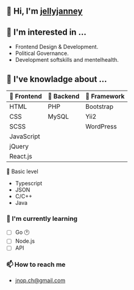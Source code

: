 ## 👋 Hi, I'm [jellyjanney](https://thejanney.my.canva.site/portfolio) ##
## 👀 I'm interested in ... ##
- Frontend Design & Development.
- Political Governance.
- Development softskills and mentelhealth.
## 🎒 I've knowladge about ... ##

| 🐤 Frontend | 🐣 Backend | 🐥 Framework |
|:-----------------|:---------------|:-----------|
|   HTML            |   PHP           |  Bootstrap  |
|   CSS             |   MySQL         |  Yii2       |
|   SCSS            |                 |  WordPress  |
|   JavaScript      |                 |             |
|   jQuery          |                 |             |
|   React.js        |                 |             |

🐣 Basic level
  - Typescript
  - JSON
  - C/C++
  - Java

### 🔴 I'm currently learning ###
  - [ ] Go :clock1:
  - [ ] Node.js
  - [ ] API
### 📫 How to reach me ### 
  - jnop.ch@gmail.com
